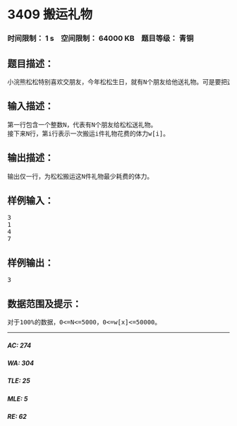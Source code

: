# 3409 搬运礼物   
### 时间限制： 1 s&nbsp;&nbsp;&nbsp;&nbsp;空间限制： 64000 KB&nbsp;&nbsp;&nbsp;&nbsp;题目等级： 青铜  
## 题目描述：  

<pre>
小浣熊松松特别喜欢交朋友，今年松松生日，就有N个朋友给他送礼物。可是要把这些礼物搬回家是一件很困难的事，具体来说，如果松松一次搬运x件礼物，就要花费w[x]的体力（显而易见，有w[x]<=w[x+1]，搬得越多耗费体力越多）。松松并不在意他会搬多少次，但是他想知道，自己最少花费多少体力，就可以把礼物全部搬回家。
</pre>
  
  
## 输入描述：  

<pre>
第一行包含一个整数N，代表有N个朋友给松松送礼物。
接下来N行，第i行表示一次搬运i件礼物花费的体力w[i]。
</pre>
  
  
## 输出描述：  

<pre>
输出仅一行，为松松搬运这N件礼物最少耗费的体力。
</pre>
  
  
## 样例输入：  

<pre>
3
1
4
7
</pre>
  
  
## 样例输出：  

<pre>
3
</pre>
  
  
## 数据范围及提示：  

<pre>
对于100%的数据，0<=N<=5000，0<=w[x]<=50000。
</pre>
  
  
***  

##### AC: 274  
##### WA: 304  
##### TLE: 25  
##### MLE: 5  
##### RE: 62  
